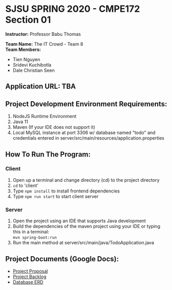 # SJSU SPRING 2020 - CMPE172 Section 01

**Instructor:** Professor Babu Thomas <br />

**Team Name:** The IT Crowd - Team 8 <br />
**Team Members:**

- Tien Nguyen
- Sridevi Kuchibotla
- Dale Christian Seen

## Application URL: TBA

## Project Development Environment Requirements:

1. NodeJS Runtime Environment
2. Java 11
3. Maven (If your IDE does not support it)
4. Local MySQL instance at port 3306 w/ database named "todo" and credentials entered in server/src/main/resources/application.properties

## How To Run The Program:

### Client

1. Open up a terminal and change directory (cd) to the project directory
2. `cd` to 'client'
3. Type `npm install` to install frontend dependencies
4. Type `npm run start` to start client server

### Server

1. Open the project using an IDE that supports Java development
2. Build the dependencies of the maven project using your IDE or typing this in a terminal: <br/>
   `mvn spring-boot:run`
3. Run the main method at server/src/main/java/TodoApplication.java

## Project Documents (Google Docs):

- [Project Proposal](https://docs.google.com/document/d/1qxvki3F0zz8bxmlaqNY0W6UA-gU2xafN5GrrWD1lQOs/edit?usp=sharing)
- [Project Backlog](https://docs.google.com/spreadsheets/d/1xL222FVPeo5MLKAXXRyjO8meQvX-7i1IBg-ogQp9kgw/edit?usp=sharing)
- [Database ERD](https://drive.google.com/file/d/1YBNmNB-DwWwcsTWDBla1Nk2MjC2HV14G/view?usp=sharing)
